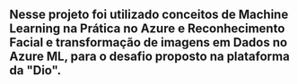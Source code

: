 ## Nesse projeto foi utilizado conceitos de Machine Learning na Prática no Azure e Reconhecimento Facial e transformação de imagens em Dados no Azure ML, para o desafio proposto na plataforma da "Dio". 
